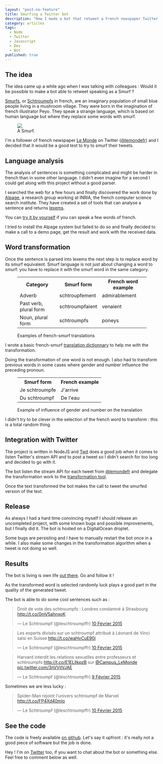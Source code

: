 ```yaml
---
layout: "post-no-feature"
title: Smurfing a Twitter bot
description: "How I made a bot that retweet a French newspaper Twitter feed as a Smurf"
category: articles
tags: 
  - Node
  - Twitter
  - Javascript
  - Dev
  - Bot
published: true
---
```


## The idea

The idea came up a while ago when I was talking with colleagues : Would it be possible to make a bot able to retweet speaking as a Smurf ?

[Smurfs](http://en.wikipedia.org/wiki/The_Smurfs), or [Schtroumpfs](http://fr.wikipedia.org/wiki/Les_Schtroumpfs) in french, are an imaginary population of small blue people living in a mushroom village. They were born in the imagination of french illustrator Peyo. They speak a strange language, which is based on human language but where they replace some words with smurf.

<figure>
  <img src="http://resize2-gulli.ladmedia.fr/r/611,599,center-middle,ffffff/img/var/jeunesse/storage/images/gulli/chaine-tv/dessins-animes/les-schtroumpfs/personnages/schtroumpf-musicien/21227448-3-fre-FR/Schtroumpf-musicien_original_backup.jpg">
  <figcaption>A Smurf.</figcaption>
</figure>

I'm a follower of french newspaper [Le Monde](http://www.lemonde.fr/) on Twitter ([@lemondefr](https://twitter.com/lemondefr)) and I decided that
it would be a good test to try to smurf their tweets.

## Language analysis

The analysis of sentences is something complicated and might be harder in french than in some other language. I didn't even imagine for a second I could get along with this project without a good parser.

I searched the web for a few hours and finally discovered the work done by [Alpage](https://www.rocq.inria.fr/alpage-wiki/tiki-index.php?page=Accueil), a research group working at INRIA, the french computer science search institute.
They have created a set of tools that can analyse a sentence and returns [lexems](http://en.wikipedia.org/wiki/Lexeme).

You can [try it by yourself](http://alpage.inria.fr/frmgwiki/frmg_main/frmg_server) if you can speak a few words of french.

I tried to install the Alpage system but failed to do so and finally decided to make a call to a demo page, get the result and work with the received data.

## Word transformation

Once the sentence is parsed into lexems the next step is to replace word by its smurf equivalent. Smurf language is not just about changing a word to smurf: you have to replace it with the smurf word in the same category.

<figure>
    <table>
        <tr>
            <th>Category</th>
            <th>Smurf form</th>
            <th>French word example</th>
        </tr>
        <tr>
            <td>Adverb</td>
            <td>schtroupfement</td>
            <td>admirablement</td>
        </tr>
        <tr>
            <td>Past verb, plural form</td>
            <td>schtroumpfaient</td>
            <td>venaient</td>
        </tr>
        <tr>
            <td>Noun, plural form</td>
            <td>schtroumpfs</td>
            <td>poneys</td>
        </tr>
    </table>
<figcaption>Examples of french-smurf translations</figcaption>
</figure>

I wrote a basic french-smurf [translation dictionnary](https://github.com/SelrahcD/leschtroumpffr/blob/master/language.js) to help me with the transformation.

Doing the transformation of one word is not enough. I also had to transform previous words in some cases where gender and number influence the preceding pronoun.

<figure>
    <table>
        <tr>
            <th>Smurf form</th>
            <th>French example</th>
        </tr>
        <tr>
            <td>Je schtroumpfe</td>
            <td>J'arrive</td>
        </tr>
        <tr>
            <td>Du schtroumpf</td>
            <td>De l'eau</td>
        </tr>
    </table>
<figcaption>Example of influence of gender and number on the translation</figcaption>
</figure>


I didn't try to be clever in the selection of the french word to transform : this is a total random thing.

## Integration with Twitter

The project is written in NodeJS and [Twit](https://github.com/ttezel/twit) does a good job when it comes to listen Twitter's stream API and to post a tweet so I didn't search for too long and decided to go with it.

The bot listen the stream API for each tweet from [@lemondefr](https://twitter.com/lemondefr) and delegate the transformation work to the [transformation tool](https://github.com/SelrahcD/leschtroumpffr/blob/master/schtroumpsify.js).

Once the text transformed the bot makes the call to tweet the smurfed version of the text.

## Release

As always I had a hard time convincing myself I should release an uncompleted project, with some known bugs and possible improvements, but I finally did it.
The bot is hosted on a DigitalOcean droplet.

Some bugs are persisting and I have to manually restart the bot once in a while. I also make some changes in the transformation algorithm when a tweet is not doing so well. 

## Results

The bot is living is own life [out there](https://twitter.com/leschtroumpffr). Go and follow it !

As the transformed word is selected randomly luck plays a good part in the quality of the generated tweet.

The bot is able to do some cool sentences such as :

<blockquote class="twitter-tweet tw-align-center" data-cards="hidden" lang="fr">
  <p>Droit de vote des schtroumpfs : Londres condamné à Strasbourg <a href="http://t.co/0mV5ahnxoK">http://t.co/0mV5ahnxoK</a></p>
  &mdash; Le Schtroumpf (@leschtroumpffr) <a href="https://twitter.com/leschtroumpffr/status/565125702379651072">10 Février 2015</a>
</blockquote>

<blockquote class="twitter-tweet tw-align-center" lang="fr"><p>Les experts divisés sur un schtroumpf attribué à Léonard de Vinci saisi en Suisse <a href="http://t.co/waHvCuE90i">http://t.co/waHvCuE90i</a></p>&mdash; Le Schtroumpf (@leschtroumpffr) <a href="https://twitter.com/leschtroumpffr/status/565197113806831616">10 Février 2015</a></blockquote>
<script async src="//platform.twitter.com/widgets.js" charset="utf-8"></script>

<blockquote class="twitter-tweet tw-align-center" data-cards="hidden" lang="fr"><p>Harvard interdit les relations sexuelles entre professeurs et schtroumpfs <a href="http://t.co/E1ELllkpzB">http://t.co/E1ELllkpzB</a> sur <a href="https://twitter.com/Campus_LeMonde">@Campus_LeMonde</a> <a href="http://t.co/3nVVjIVJAE">pic.twitter.com/3nVVjIVJAE</a></p>&mdash; Le Schtroumpf (@leschtroumpffr) <a href="https://twitter.com/leschtroumpffr/status/564789667116359680">9 Février 2015</a></blockquote>
<script async src="//platform.twitter.com/widgets.js" charset="utf-8"></script>


Sometimes we are less lucky :

<blockquote class="twitter-tweet tw-align-center" data-cards="hidden" lang="fr"><p>Spider-Man rejoint l&#39;univers schtroumpf de Marvel <a href="http://t.co/FP4Xd40mlo">http://t.co/FP4Xd40mlo</a></p>&mdash; Le Schtroumpf (@leschtroumpffr) <a href="https://twitter.com/leschtroumpffr/status/565106823876055041">10 Février 2015</a></blockquote>
<script async src="//platform.twitter.com/widgets.js" charset="utf-8"></script>

## See the code

The code is freely available [on github](https://github.com/SelrahcD/leschtroumpffr).
Let's say it upfront : it's really not a good piece of software but the job is done.


Hey ! I'm on [Twitter](https://twitter.com/selrahcd) too, if you want to chat about the bot or something else. Feel free to comment below as well.


<script async src="//platform.twitter.com/widgets.js" charset="utf-8"></script>
